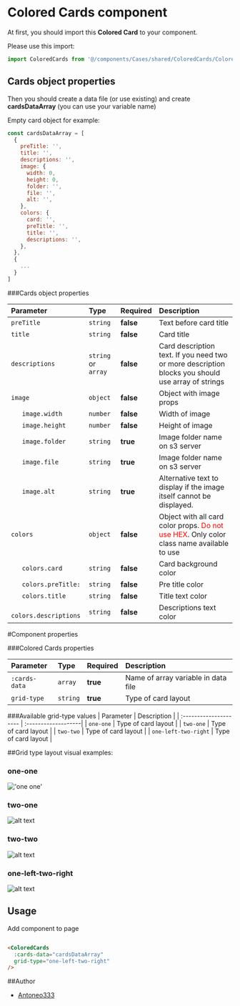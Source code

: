 # Colored Cards component

At first, you should import this **Colored Card** to your component.

Please use this import:

```javascript
import ColoredCards from '@/components/Cases/shared/ColoredCards/ColoredCards'
```

## Cards object properties 

Then you should create a data file (or use existing) and create **cardsDataArray** (you can use your variable name)

Empty card object for example:
```javascript
const cardsDataArray = [
  {
    preTitle: '',
    title: '',
    descriptions: '',
    image: {
      width: 0,
      height: 0,
      folder: '',
      file: '',
      alt: '',
    },
    colors: {
      card: '',
      preTitle: '',
      title: '',
      descriptions: '',
    },
  },
  {
    ...
  }
]
```

###Cards object properties

| Parameter                | Type                 | Required  | Description                                                                                                             |
| :----------------------- | :------------------- | :-------- | :---------------------------------------------------------------------------------------------------------------------- |
| `preTitle`               | `string`             | **false** | Text before card title                                                                                                  |
| `title`                  | `string`             | **false** | Card title                                                                                                              |
| `descriptions`           | `string` or `array`  | **false** | Card description text. If you need two or more description blocks you should use array of strings                       |
| `image`                  | `object`             | **false** | Object with image props                                                                                                 |
| `   image.width`         | `number`             | **false** | Width of image                                                                                                          |
| `   image.height`        | `number`             | **false** | Height of image                                                                                                         |
| `   image.folder`        | `string`             | **true**  | Image folder name on s3 server                                                                                          |
| `   image.file`          | `string`             | **true**  | Image folder name on s3 server                                                                                          |
| `   image.alt`           | `string`             | **true**  | Alternative text to display if the image itself cannot be displayed.                                                    |
| `colors`                 | `object`             | **false** | Object with all card color props. <span style="color:red">Do not use HEX</span>. Only color class name available to use |
| `   colors.card`         | `string`             | **false** | Card background color                                                                                                   |
| `   colors.preTitle:`    | `string`             | **false** | Pre title color                                                                                                         |
| `   colors.title`        | `string`             | **false** | Title text color                                                                                                        |
| `   colors.descriptions` | `string`             | **false** | Descriptions text color                                                                                                 |


#Component properties

###Colored Cards properties

| Parameter     | Type     | Required | Description                          |
| :------------ | :------- | :------  | :----------------------------------- |
| `:cards-data` | `array`  | **true** | Name of array variable in data file  |
| `grid-type`   | `string` | **true** | Type of card layout                  |

###Available grid-type values
| Parameter              | Description         |
| :--------------------- | :-------------------|
| `one-one`              | Type of card layout |
| `two-one`              | Type of card layout |
| `two-two`              | Type of card layout |
| `one-left-two-right`   | Type of card layout |

##Grid type layout visual examples:

### **one-one**
!['one one'](./readmeFiles/one-one.png)

### **two-one**
![alt text](./readmeFiles/two-one.png)

### **two-two**
![alt text](./readmeFiles/two-two.png)

### **one-left-two-right**
![alt text](./readmeFiles/one-left-two-right.png)


## Usage

Add component to page 

```html

<ColoredCards
  :cards-data="cardsDataArray"
  grid-type="one-left-two-right"
/>
```

##Author
- [Antoneo333](https://github.com/Antoneo-MD)
